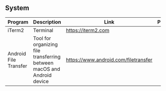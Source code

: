 ## System

| Program | Description | Link | Plugins | Comment |
| --- | --- | --- | --- | --- |
| iTerm2 | Terminal | https://iterm2.com |
| Android File Transfer | Tool for organizing file transferring between macOS and Android device | https://www.android.com/filetransfer |

